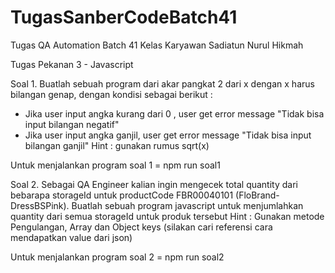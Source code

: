 # TugasSanberCodeBatch41
Tugas QA Automation Batch 41 Kelas Karyawan
Sadiatun Nurul Hikmah

Tugas Pekanan 3 - Javascript

Soal 1.
Buatlah sebuah program dari akar pangkat 2 dari x dengan x harus bilangan genap, dengan kondisi sebagai berikut :
- Jika user input angka kurang dari 0 , user get error message "Tidak bisa input bilangan negatif" 
- Jika user input angka ganjil, user get error message "Tidak bisa input bilangan ganjil"
Hint : gunakan rumus sqrt(x)

Untuk menjalankan program soal 1 = npm run soal1


Soal 2.
Sebagai QA Engineer kalian ingin mengecek total quantity dari bebarapa storageId untuk productCode FBR00040101 (FloBrand-DressBSPink). Buatlah sebuah program javascript untuk menjumlahkan quantity dari semua storageId untuk produk tersebut 
Hint : Gunakan metode Pengulangan, Array dan Object keys (silakan cari referensi cara mendapatkan value dari json)

Untuk menjalankan program soal 2 = npm run soal2

